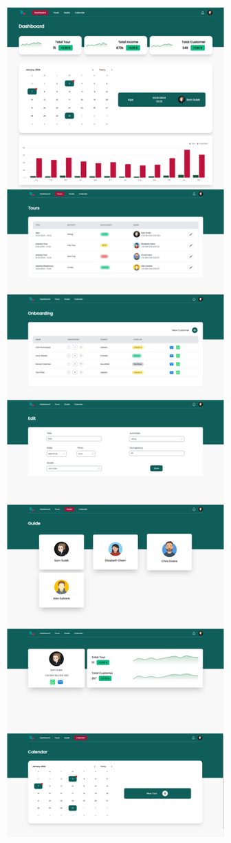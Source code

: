 ![](/public/screenshots/1.png)
![](/public/screenshots/2.png)
![](/public/screenshots/3.png)
![](/public/screenshots/4.png)
![](/public/screenshots/5.png)
![](/public/screenshots/6.png)
![](/public/screenshots/7.png)